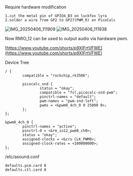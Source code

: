 Require hardware modification

    1.cut the metal pin of GPIO4_B3 on luckfox lyra
    2.solder a wire from GP2 to GP27(PWM_R) on PicoCalc

![IMG_20250406_111909](https://github.com/user-attachments/assets/13e0292c-dabb-4df7-848b-00bd97503ad1)
![IMG_20250406_111938](https://github.com/user-attachments/assets/0f97c4cb-1fb3-41f6-89ad-25703fafab0d)

Now RMIO_12 can be used to output audio via hardware pwm.

[https://www.youtube.com/shorts/p9XIFrtVFWE](https://www.youtube.com/shorts/p9XIFrtVFWE)

Device Tree

    / {
            compatible = "rockchip,rk3506";

            picocalc_snd {
                    status = "okay";
                    compatible = "fsl,picocalc-snd-pwm";
                    pinctrl-names = "default";
                    pwm-names = "pwm-snd-left";
                    pwms = <&pwm0_4ch_0 0 25000 0>;
            };
    };

    &pwm0_4ch_0 {
            pinctrl-names = "active";
            pinctrl-0 = <&rm_io12_pwm0_ch0>;
            status = "okay";
            assigned-clocks = <&cru CLK_PWM0>;
            assigned-clock-rates = <100000000>;
    };

/etc/asound.conf

    defaults.pcm.card 0
    defaults.ctl.card 0
